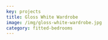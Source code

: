 ```yaml
---
key: projects
title: Gloss White Wardrobe
image: /img/gloss-white-wardrobe.jpg
category: fitted-bedrooms
---
```


